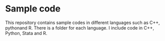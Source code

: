 # Sample code
This repository contains sample codes in different languages such as C++, pythonand R. There is a folder for each language. I include code in C++, Python, Stata and R. 
